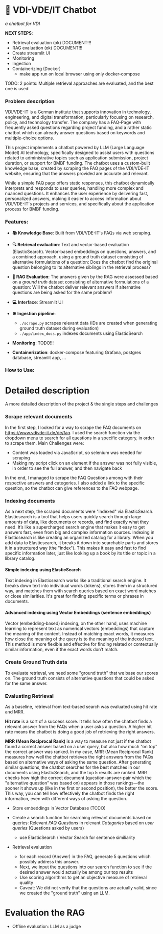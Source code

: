 # 🤖 VDI-VDE/IT Chatbot

*a chatbot for VDI*

**NEXT STEPS**:

- Retrieval evaluation (ok) DOCUMENT!!!
- RAG evaluation (ok) DOCUMENT!!!
- Create streamlit UI
- Monitoring
- Ingestion
- Containerizing (Docker)
  - make app run on local browser using only docker-compose

TODO: 2 points: Multiple retrieval approaches are evaluated, and the best one is used

### Problem description

VDI/VDE-IT is a German institute that supports innovation in technology, engineering, and digital transformation, particularly focusing on research, policy, and technology transfer.
The company has a FAQ-Page with frequently asked questions regarding project funding, and a rather static chatbot which can already answer questions based on keywords and multiple-choice options.

This project implements a chatbot powered by LLM (Large Language Model) AI technology, specifically designed to assist users with questions related to administrative topics such as application submission, project duration, or support for BMBF funding. The chatbot uses a custom-built knowledge base, created by scraping the FAQ pages of the VDI/VDE-IT website, ensuring that the answers provided are accurate and relevant.

While a simple FAQ page offers static responses, this chatbot dynamically interprets and responds to user queries, handling more complex and nuanced questions. It enhances the user experience by delivering fast, personalized answers, making it easier to access information about VDI/VDE-IT's projects and services, and specifically about the application process for BMBF funding.

### Features:

- **📚 Knowledge Base**: Built from VDI/VDE-IT's FAQs via web scraping.
- **🔍 Retrieval evaluation**: Text and vector-based evaluation (ElasticSearch). Vector-based embeddings on questions, answers, and a combined approach, using a ground truth dataset consisting of alternative formulations of a question: Does the chatbot find the original question belonging to its alternative siblings in the retrieval process?
- **🤖 RAG Evaluation**: The answers given by the RAG were assessed based on a *ground truth* dataset consisting of alternative formulations of a question: Will the chatbot deliver relevant answers if alternative questions are being asked for the same problem?
- **💻 Interface**: Streamlit UI
- **⚙️ Ingestion pipeline**:
  - `./scrape.py` scrapes relevant data (IDs are created when generating ground truth dataset during evaluation)
  - `./app/index_docs.py` indexes documents using ElasticSearch

- **Monitoring**: TODO!!!
- **Containerization**: docker-compose featuring Grafana, postgres database, streamlit app, ...


### How to Use:





# Detailed description

A more detailed description of the project & the single steps and challenges

### Scrape relevant documents

In the first step, I looked for a way to scrape the FAQ documents on https://www.vdivde-it.de/de/faq. I used the search function via the dropdown menu to search for all questions in a specific category, in order to scrape them. Main Challenges were:

- Content was loaded via JavaScript, so selenium was needed for scraping
- Making my script click on an element if the answer was not fully visible, in order to see the full answer, and then navigate back

In the end, I managed to scrape the FAQ Questions among with their respective answers and categories. I also added a link to the specific question, so the chatbot can give references to the FAQ webpage.

### Indexing documents

As a next step, the scraped documents were "indexed" via ElasticSearch. Elasticsearch is a tool that helps users quickly search through large amounts of data, like documents or records, and find exactly what they need. It’s like a supercharged search engine that makes it easy to get answers fast, even from big and complex information sources. Indexing in Elasticsearch is like creating an organized catalog for a library. When you add data to Elasticsearch, it breaks it down into searchable parts and stores it in a structured way (the "index"). This makes it easy and fast to find specific information later, just like looking up a book by its title or topic in a library catalog.

#### Simple indexing using ElasticSearch

Text indexing in Elasticsearch works like a traditional search engine. It breaks down text into individual words (tokens), stores them in a structured way, and matches them with search queries based on exact word matches or close similarities. It's great for finding specific terms or phrases in documents.

#### Advanced indexing using Vector Embeddings (sentence embeddings)

Vector (embedding-based) indexing, on the other hand, uses machine learning to represent text as numerical vectors (embeddings) that capture the meaning of the content. Instead of matching exact words, it measures how close the meaning of the query is to the meaning of the indexed text. This method is more flexible and effective for finding related or contextually similar information, even if the exact words don’t match.

### Create Ground Truth data

To evaluate retrieval, we need some "ground truth" that we base our scores on. The ground truth consists of alternative questions that could be asked for the same answer. 

### Evaluating Retrieval

As a baseline, retrieval from text-based search was evaluated using hit rate and MRR.

**Hit rate** is a sort of a success score. It tells how often the chatbot finds a relevant answer from the FAQs when a user asks a question. A higher hit rate means the chatbot is doing a good job of retrieving the right answers.

**MRR (Mean Reciprocal Rank)** is a way to measure not just if the chatbot found a correct answer based on a user query, but also how much "on top" the correct answer was ranked. In my case, MRR (Mean Reciprocal Rank) measures how well the chatbot retrieves the right answers from the FAQs based on alternative ways of asking the same question. After generating similar questions, the chatbot searches for the best matches in our documents using ElasticSearch, and the top 5 results are ranked. MRR checks how high the correct document (question-answer-pair which the "alternative question" was based on) appears in those rankings—the sooner it shows up (like in the first or second position), the better the score. This way, you can tell how effectively the chatbot finds the right information, even with different ways of asking the question.

- Store embeddings in Vector Database (TODO)
- Create a search function for searching relevant documents based on queries: Relevant _FAQ Questions_ in relevant _Categories_ based on _user queries_ (Questions asked by users)

  - use ElasticSearch / Vector Search for sentence similiarity
- Retrieval evaluation

  - for each record (Answer) in the FAQ, generate 5 questions which possibly address this answer.
  - Next, we input the questions into our search function to see if the desired answer would actually be among our top results
  - Use scoring algorithms to get an objective measure of retrieval quality
  - Caveat: We did not verify that the questions are actually valid, since we created the "ground truth" using an LLM.

# Evaluation the RAG

- Offline evaluation: LLM as a judge
